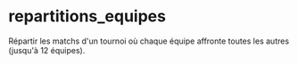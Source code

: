 # repartitions_equipes
Répartir les matchs d'un tournoi où chaque équipe affronte toutes les autres (jusqu'à 12 équipes).

